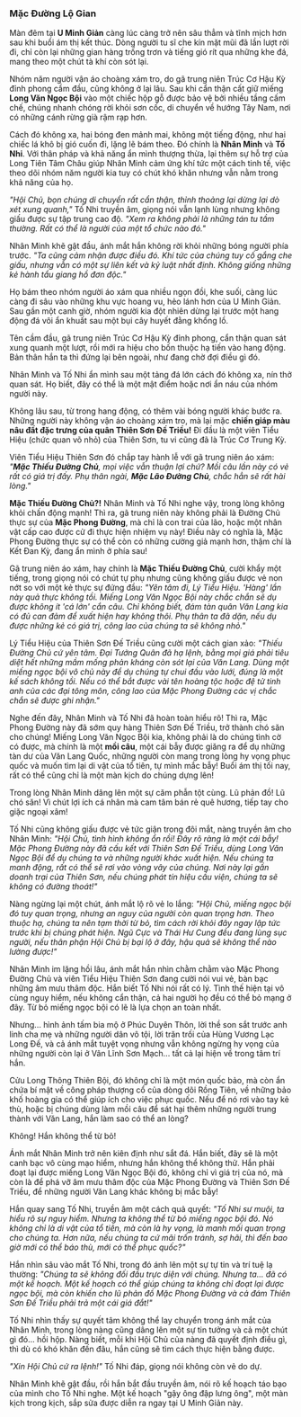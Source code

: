 ### Mặc Đường Lộ Gian

Màn đêm tại **U Minh Giản** càng lúc càng trở nên sâu thẳm và tĩnh mịch hơn sau khi buổi ám thị kết thúc. Dòng người tu sĩ che kín mặt mũi đã lần lượt rời đi, chỉ còn lại những gian hàng trống trơn và tiếng gió rít qua những khe đá, mang theo một chút tà khí còn sót lại.

Nhóm năm người vận áo choàng xám tro, do gã trung niên Trúc Cơ Hậu Kỳ đỉnh phong cầm đầu, cũng không ở lại lâu. Sau khi cẩn thận cất giữ miếng **Long Văn Ngọc Bội** vào một chiếc hộp gỗ được bảo vệ bởi nhiều tầng cấm chế, chúng nhanh chóng rời khỏi sơn cốc, di chuyển về hướng Tây Nam, nơi có những cánh rừng già rậm rạp hơn.

Cách đó không xa, hai bóng đen mảnh mai, không một tiếng động, như hai chiếc lá khô bị gió cuốn đi, lặng lẽ bám theo. Đó chính là **Nhân Minh** và **Tố Nhi**. Với thân pháp và khả năng ẩn mình thượng thừa, lại thêm sự hỗ trợ của Long Tiên Tâm Châu giúp Nhân Minh cảm ứng khí tức một cách tinh tế, việc theo dõi nhóm năm người kia tuy có chút khó khăn nhưng vẫn nằm trong khả năng của họ.

_"Hội Chủ, bọn chúng di chuyển rất cẩn thận, thỉnh thoảng lại dừng lại dò xét xung quanh,"_ Tố Nhi truyền âm, giọng nói vẫn lạnh lùng nhưng không giấu được sự tập trung cao độ. _"Xem ra không phải là những tán tu tầm thường. Rất có thể là người của một tổ chức nào đó."_

Nhân Minh khẽ gật đầu, ánh mắt hắn không rời khỏi những bóng người phía trước. _"Ta cũng cảm nhận được điều đó. Khí tức của chúng tuy cố gắng che giấu, nhưng vẫn có một sự liên kết và kỷ luật nhất định. Không giống những kẻ hành tẩu giang hồ đơn độc."_

Họ bám theo nhóm người áo xám qua nhiều ngọn đồi, khe suối, càng lúc càng đi sâu vào những khu vực hoang vu, hẻo lánh hơn của U Minh Giản. Sau gần một canh giờ, nhóm người kia đột nhiên dừng lại trước một hang động đá vôi ẩn khuất sau một bụi cây huyết đằng khổng lồ.

Tên cầm đầu, gã trung niên Trúc Cơ Hậu Kỳ đỉnh phong, cẩn thận quan sát xung quanh một lượt, rồi mới ra hiệu cho bốn thuộc hạ tiến vào hang động. Bản thân hắn ta thì đứng lại bên ngoài, như đang chờ đợi điều gì đó.

Nhân Minh và Tố Nhi ẩn mình sau một tảng đá lớn cách đó không xa, nín thở quan sát. Họ biết, đây có thể là một mật điểm hoặc nơi ẩn náu của nhóm người này.

Không lâu sau, từ trong hang động, có thêm vài bóng người khác bước ra. Những người này không vận áo choàng xám tro, mà lại mặc **chiến giáp màu nâu đất đặc trưng của quân Thiên Sơn Đế Triều!** Đi đầu là một viên Tiểu Hiệu (chức quan võ nhỏ) của Thiên Sơn, tu vi cũng đã là Trúc Cơ Trung Kỳ.

Viên Tiểu Hiệu Thiên Sơn đó chắp tay hành lễ với gã trung niên áo xám: _"**Mặc Thiếu Đường Chủ**, mọi việc vẫn thuận lợi chứ? Mồi câu lần này có vẻ rất có giá trị đấy. Phụ thân ngài, **Mặc Lão Đường Chủ**, chắc hẳn sẽ rất hài lòng."_

**Mặc Thiếu Đường Chủ?!** Nhân Minh và Tố Nhi nghe vậy, trong lòng không khỏi chấn động mạnh! Thì ra, gã trung niên này không phải là Đường Chủ thực sự của **Mặc Phong Đường**, mà chỉ là con trai của lão, hoặc một nhân vật cấp cao được cử đi thực hiện nhiệm vụ này! Điều này có nghĩa là, Mặc Phong Đường thực sự có thể còn có những cường giả mạnh hơn, thậm chí là Kết Đan Kỳ, đang ẩn mình ở phía sau!

Gã trung niên áo xám, hay chính là **Mặc Thiếu Đường Chủ**, cười khẩy một tiếng, trong giọng nói có chút tự phụ nhưng cũng không giấu được vẻ non nớt so với một kẻ thực sự đứng đầu: _"Yên tâm đi, Lý Tiểu Hiệu. 'Hàng' lần này quả thực không tồi. Miếng Long Văn Ngọc Bội này chắc chắn sẽ dụ được không ít 'cá lớn' cắn câu. Chỉ không biết, đám tàn quân Văn Lang kia có đủ can đảm để xuất hiện hay không thôi. Phụ thân ta đã dặn, nếu dụ được những kẻ có giá trị, công lao của chúng ta sẽ không nhỏ."_

Lý Tiểu Hiệu của Thiên Sơn Đế Triều cũng cười một cách gian xảo: _"Thiếu Đường Chủ cứ yên tâm. Đại Tướng Quân đã hạ lệnh, bằng mọi giá phải tiêu diệt hết những mầm mống phản kháng còn sót lại của Văn Lang. Dùng một miếng ngọc bội vô chủ này để dụ chúng tự chui đầu vào lưới, đúng là một kế sách không tồi. Nếu có thể bắt được vài tên hoàng tộc hoặc đệ tử tinh anh của các đại tông môn, công lao của Mặc Phong Đường các vị chắc chắn sẽ được ghi nhận."_

Nghe đến đây, Nhân Minh và Tố Nhi đã hoàn toàn hiểu rõ! Thì ra, Mặc Phong Đường này đã sớm quy hàng Thiên Sơn Đế Triều, trở thành chó săn cho chúng! Miếng Long Văn Ngọc Bội kia, không phải là do chúng tình cờ có được, mà chính là một **mồi câu**, một cái bẫy được giăng ra để dụ những tàn dư của Văn Lang Quốc, những người còn mang trong lòng hy vọng phục quốc và muốn tìm lại di vật của tổ tiên, tự mình mắc bẫy! Buổi ám thị tối nay, rất có thể cũng chỉ là một màn kịch do chúng dựng lên!

Trong lòng Nhân Minh dâng lên một sự căm phẫn tột cùng. Lũ phản đồ! Lũ chó săn! Vì chút lợi ích cá nhân mà cam tâm bán rẻ quê hương, tiếp tay cho giặc ngoại xâm!

Tố Nhi cũng không giấu được vẻ tức giận trong đôi mắt, nàng truyền âm cho Nhân Minh: _"Hội Chủ, tình hình không ổn rồi! Đây rõ ràng là một cái bẫy! Mặc Phong Đường này đã cấu kết với Thiên Sơn Đế Triều, dùng Long Văn Ngọc Bội để dụ chúng ta và những người khác xuất hiện. Nếu chúng ta manh động, rất có thể sẽ rơi vào vòng vây của chúng. Nơi này lại gần doanh trại của Thiên Sơn, nếu chúng phát tín hiệu cầu viện, chúng ta sẽ không có đường thoát!"_

Nàng ngừng lại một chút, ánh mắt lộ rõ vẻ lo lắng: _"Hội Chủ, miếng ngọc bội đó tuy quan trọng, nhưng an nguy của người còn quan trọng hơn. Theo thuộc hạ, chúng ta nên tạm thời từ bỏ, tìm cách rời khỏi đây ngay lập tức trước khi bị chúng phát hiện. Ngũ Cực và Thái Hư Cung đều đang lùng sục người, nếu thân phận Hội Chủ bị bại lộ ở đây, hậu quả sẽ không thể nào lường được!"_

Nhân Minh im lặng hồi lâu, ánh mắt hắn nhìn chằm chằm vào Mặc Phong Đường Chủ và viên Tiểu Hiệu Thiên Sơn đang cười nói vui vẻ, bàn bạc những âm mưu thâm độc. Hắn biết Tố Nhi nói rất có lý. Tình thế hiện tại vô cùng nguy hiểm, nếu không cẩn thận, cả hai người họ đều có thể bỏ mạng ở đây. Từ bỏ miếng ngọc bội có lẽ là lựa chọn an toàn nhất.

Nhưng... hình ảnh tấm bia mộ ở Phúc Duyên Thôn, lời thề son sắt trước anh linh cha mẹ và những người dân vô tội, lời trăn trối của Hùng Vương Lạc Long Đế, và cả ánh mắt tuyệt vọng nhưng vẫn không ngừng hy vọng của những người còn lại ở Vân Lĩnh Sơn Mạch... tất cả lại hiện về trong tâm trí hắn.

Cửu Long Thông Thiên Bội, đó không chỉ là một món quốc bảo, mà còn ẩn chứa bí mật về công pháp thượng cổ của dòng dõi Rồng Tiên, về những bảo khố hoàng gia có thể giúp ích cho việc phục quốc. Nếu để nó rơi vào tay kẻ thù, hoặc bị chúng dùng làm mồi câu để sát hại thêm những người trung thành với Văn Lang, hắn làm sao có thể an lòng?

Không! Hắn không thể từ bỏ!

Ánh mắt Nhân Minh trở nên kiên định như sắt đá. Hắn biết, đây sẽ là một canh bạc vô cùng mạo hiểm, nhưng hắn không thể không thử. Hắn phải đoạt lại được miếng Long Văn Ngọc Bội đó, không chỉ vì giá trị của nó, mà còn là để phá vỡ âm mưu thâm độc của Mặc Phong Đường và Thiên Sơn Đế Triều, để những người Văn Lang khác không bị mắc bẫy!

Hắn quay sang Tố Nhi, truyền âm một cách quả quyết: _"Tố Nhi sư muội, ta hiểu rõ sự nguy hiểm. Nhưng ta không thể từ bỏ miếng ngọc bội đó. Nó không chỉ là di vật của tổ tiên, mà còn là hy vọng, là manh mối quan trọng cho chúng ta. Hơn nữa, nếu chúng ta cứ mãi trốn tránh, sợ hãi, thì đến bao giờ mới có thể báo thù, mới có thể phục quốc?"_

Hắn nhìn sâu vào mắt Tố Nhi, trong đó ánh lên một sự tự tin và trí tuệ lạ thường: _"Chúng ta sẽ không đối đầu trực diện với chúng. Nhưng ta... đã có một kế hoạch. Một kế hoạch có thể giúp chúng ta không chỉ đoạt lại được ngọc bội, mà còn khiến cho lũ phản đồ Mặc Phong Đường và cả đám Thiên Sơn Đế Triều phải trả một cái giá đắt!"_

Tố Nhi nhìn thấy sự quyết tâm không thể lay chuyển trong ánh mắt của Nhân Minh, trong lòng nàng cũng dâng lên một sự tin tưởng và cả một chút gì đó... hồi hộp. Nàng biết, mỗi khi Hội Chủ của nàng đã quyết định điều gì, thì dù có khó khăn đến đâu, hắn cũng sẽ tìm cách thực hiện bằng được.

_"Xin Hội Chủ cứ ra lệnh!"_ Tố Nhi đáp, giọng nói không còn vẻ do dự.

Nhân Minh khẽ gật đầu, rồi hắn bắt đầu truyền âm, nói rõ kế hoạch táo bạo của mình cho Tố Nhi nghe. Một kế hoạch "gậy ông đập lưng ông", một màn kịch trong kịch, sắp sửa được diễn ra ngay tại U Minh Giản này.
